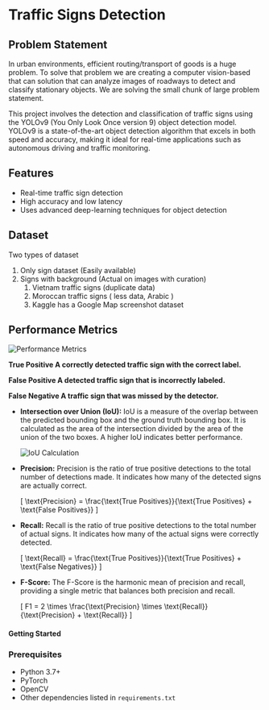 # Traffic Signs Detection

## Problem Statement
In urban environments, efficient routing/transport of goods is a huge problem. To solve that problem we are creating a computer vision-based that can solution that can analyze images of roadways to detect and classify stationary objects. We are solving the small chunk of large problem statement.

This project involves the detection and classification of traffic signs using the YOLOv9 (You Only Look Once version 9) object detection model. YOLOv9 is a state-of-the-art object detection algorithm that excels in both speed and accuracy, making it ideal for real-time applications such as autonomous driving and traffic monitoring.

## Features
- Real-time traffic sign detection
- High accuracy and low latency
- Uses advanced deep-learning techniques for object detection

## Dataset
Two types of dataset
1. Only sign dataset (Easily available)
2. Signs with background (Actual on images with curation)
    1. Vietnam traffic signs (duplicate data)
    2. Moroccan traffic signs ( less data, Arabic )
    3. Kaggle has a Google Map screenshot dataset

## Performance Metrics
![Performance Metrics](/image/accuracy_calculation.png "accuracy_calculation")

<b>True Positive
A correctly detected traffic sign with the correct label.

False Positive
A detected traffic sign that is incorrectly labeled.

False Negative
A traffic sign that was missed by the detector.
</b>

- **Intersection over Union (IoU):** IoU is a measure of the overlap between the predicted bounding box and the ground truth bounding box. It is calculated as the area of the intersection divided by the area of the union of the two boxes. A higher IoU indicates better performance.
  
  ![IoU Calculation](path_to_image/accuracy_calculation.png)

- **Precision:** Precision is the ratio of true positive detections to the total number of detections made. It indicates how many of the detected signs are actually correct.
  
  \[
  \text{Precision} = \frac{\text{True Positives}}{\text{True Positives} + \text{False Positives}}
  \]

- **Recall:** Recall is the ratio of true positive detections to the total number of actual signs. It indicates how many of the actual signs were correctly detected.
  
  \[
  \text{Recall} = \frac{\text{True Positives}}{\text{True Positives} + \text{False Negatives}}
  \]

- **F-Score:** The F-Score is the harmonic mean of precision and recall, providing a single metric that balances both precision and recall.
  
  \[
  F1 = 2 \times \frac{\text{Precision} \times \text{Recall}}{\text{Precision} + \text{Recall}}
  \]

#### Getting Started
### Prerequisites
- Python 3.7+
- PyTorch
- OpenCV
- Other dependencies listed in `requirements.txt`






